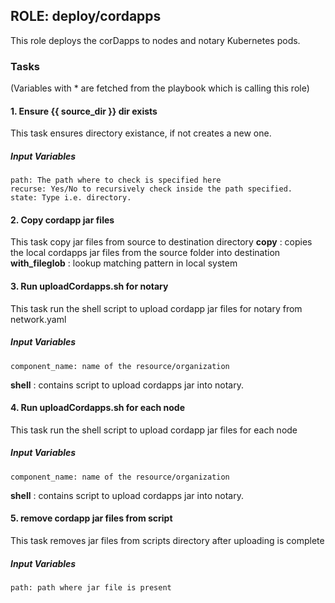 ## ROLE: deploy/cordapps
This role deploys the corDapps to nodes and notary Kubernetes pods.

### Tasks
(Variables with * are fetched from the playbook which is calling this role)
#### 1. Ensure {{ source_dir }} dir exists
This task ensures directory existance, if not creates a new one.
##### Input Variables
  
    path: The path where to check is specified here
    recurse: Yes/No to recursively check inside the path specified.
    state: Type i.e. directory.

#### 2. Copy cordapp jar files
This task copy jar files from source to destination directory
**copy** : copies the local cordapps jar files from the source folder into destination
**with_fileglob** : lookup matching pattern in local system

#### 3. Run uploadCordapps.sh for notary
This task run the shell script to upload cordapp jar files for notary from network.yaml
##### Input Variables
    component_name: name of the resource/organization
**shell** : contains script to upload cordapps jar into notary.

#### 4. Run uploadCordapps.sh for each node
This task run the shell script to upload cordapp jar files for each node
##### Input Variables
    component_name: name of the resource/organization
**shell** : contains script to upload cordapps jar into notary.

#### 5. remove cordapp jar files from script
This task removes jar files from scripts directory after uploading is complete
##### Input Variables
    path: path where jar file is present
